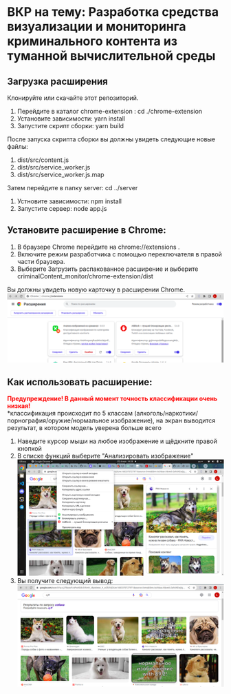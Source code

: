 # ВКР на тему: Разработка средства визуализации и мониторинга криминального контента из туманной вычислительной среды


## Загрузка расширения
Клонируйте или скачайте этот репозиторий.  
1. Перейдите в каталог chrome-extension : cd ./chrome-extension
2. Установите зависимости: yarn install
3. Запустите скрипт сборки: yarn build  

После запуска скрипта сборки вы должны увидеть следующие новые файлы:
1. dist/src/content.js
2. dist/src/service_worker.js
3. dist/src/service_worker.js.map

Затем перейдите в папку server: cd ../server  
1. Устновите зависимости: npm install
2. Запустите сервер: node app.js

## Установите расширение в Chrome:
1. В браузере Chrome перейдите на chrome://extensions .
2. Включите режим разработчика с помощью переключателя в правой части браузера.
3. Выберите Загрузить распакованное расширение и выберите criminalContent_monitor/chrome-extension/dist

Вы должны увидеть новую карточку в расширении Chrome.  
![Загрузка расширения](./extantions.png "Загрузка расширения")

## Как использовать расширение:
<span style="color:red"> **Предупреждение! В данный момент точность классификации очень низкая!**</span>  
*классификация происходит по 5 классам (алкоголь/наркотики/порнография/оружие/нормальное изображение), на экран выводится результат, в котором модель уверена больше всего  
1. Наведите курсор мыши на любое изображение и щёдкните правой кнопкой
2. В списке функций выберите "Анализировать изображение"
![Как использовать](./start.png "Как запустить анализ")
3. Вы получите следующий вывод:
![Вывод анализа](./use.png "Вывод анализа")
